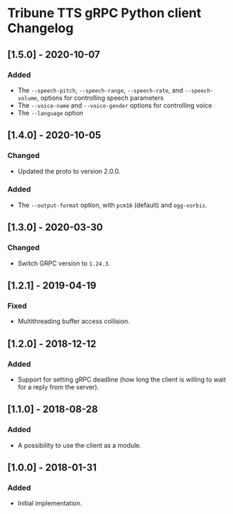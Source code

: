 # Tribune TTS gRPC Python client Changelog

## [1.5.0] - 2020-10-07
### Added
- The `--speech-pitch`, `--speech-range`, `--speech-rate`, and `--speech-volume`, options for controlling speech parameters
- The `--voice-name` and `--voice-gender` options for controlling voice
- The `--language` option

## [1.4.0] - 2020-10-05
### Changed
- Updated the proto to version 2.0.0.
### Added
- The `--output-format` option, with `pcm16` (default) and `ogg-vorbis`.

## [1.3.0] - 2020-03-30
### Changed
- Switch GRPC version to `1.24.3`.

## [1.2.1] - 2019-04-19
### Fixed
- Multithreading buffer access collision.

## [1.2.0] - 2018-12-12
### Added
- Support for setting gRPC deadline (how long the client is willing to wait for a reply from the server).

## [1.1.0] - 2018-08-28
### Added
- A possibility to use the client as a module.

## [1.0.0] - 2018-01-31
### Added
- Initial implementation.
